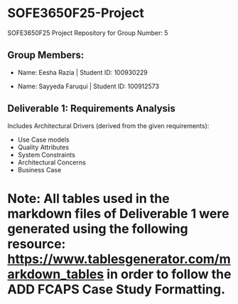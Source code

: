 # SOFE3650F25-Project
SOFE3650F25 Project Repository for Group Number: 5

## Group Members:
- Name: Eesha Razia | Student ID: 100930229

- Name: Sayyeda Faruqui | Student ID: 100912573

## Deliverable 1: Requirements Analysis

Includes Architectural Drivers (derived from the given requirements):
- Use Case models
- Quality Attributes
- System Constraints 
- Architectural Concerns
- Business Case

# Note: All tables used in the markdown files of Deliverable 1 were generated using the following resource: https://www.tablesgenerator.com/markdown_tables in order to follow the ADD FCAPS Case Study Formatting.
